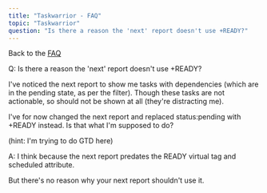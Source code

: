 ```yaml
---
title: "Taskwarrior - FAQ"
topic: "Taskwarrior"
question: "Is there a reason the 'next' report doesn't use +READY?"
---
```


Back to the [FAQ](/support/faq)

Q: Is there a reason the 'next' report doesn't use +READY?

I've noticed the next report to show me tasks with dependencies (which are in the pending state, as per the filter). Though these tasks are not actionable, so should not be shown at all (they're distracting me).

I've for now changed the next report and replaced status:pending with +READY instead. Is that what I'm supposed to do?

(hint: I'm trying to do GTD here)

A: I think because the next report predates the READY virtual tag and scheduled attribute.

 

But there's no reason why your next report shouldn't use it.

